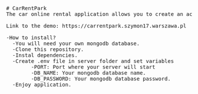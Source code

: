<pre>
# CarRentPark
The car online rental application allows you to create an account, log in, browse, order products and has a small panel denoting a user account that can be used for user data and can even be deleted from the account. 

Link to the demo: https://carrentpark.szymon17.warszawa.pl 

-How to install? 
  -You will need your own mongodb database.  
  -Clone this repository.  
  -Instal dependencies.  
  -Create .env file in server folder and set variables 
        -PORT: Port where your server will start  
        -DB_NAME: Your mongodb database name. 
        -DB_PASSWORD: Your mongodb database password. 
  -Enjoy application. 
</pre>
